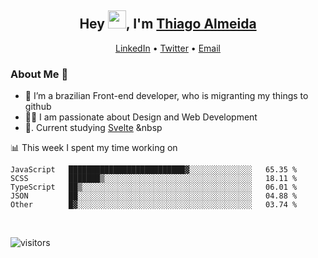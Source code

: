 

<h2 align="center">Hey <img src="https://github.com/TheDudeThatCode/TheDudeThatCode/blob/master/Assets/Hi.gif" width="29px">, I'm <a href="https://www.linkedin.com/in/thiago-almeida-69785569/">Thiago Almeida</a></h2>
<p align="center">
  <a href="https://www.linkedin.com/in/thiago-almeida-69785569/">LinkedIn</a> •
  <a href="https://twitter.com/thiagoloal">Twitter</a> •
  <a href="mailto:thiagoloal@gmail.com">Email</a>
</p>

### About Me 🚀
- 🌱  I’m a brazilian Front-end developer, who is migranting my things to github</br>
- 👨‍💻  I am passionate about Design and Web Development</br>
- 📖. Current studying [Svelte](https://svelte.dev/)&nbsp;&nbsp

<!-- ![Thiago Almeida github stats](https://github-readme-stats.vercel.app/api?username=thiagoloal&show_icons=true&hide_border=true)&nbsp;&nbsp; -->

📊 This week I spent my time working on
<!--START_SECTION:waka-->
```text
JavaScript   ██████████████████████████▓░░░░░░░░░░░░░░   65.35 % 
SCSS         ███████▒░░░░░░░░░░░░░░░░░░░░░░░░░░░░░░░░░   18.11 % 
TypeScript   ██▒░░░░░░░░░░░░░░░░░░░░░░░░░░░░░░░░░░░░░░   06.01 % 
JSON         ██░░░░░░░░░░░░░░░░░░░░░░░░░░░░░░░░░░░░░░░   04.88 % 
Other        █▓░░░░░░░░░░░░░░░░░░░░░░░░░░░░░░░░░░░░░░░   03.74 % 
```
<!--END_SECTION:waka-->

<br />

![visitors](https://visitor-badge.laobi.icu/badge?page_id=thiagoloal.thiagoloal)
